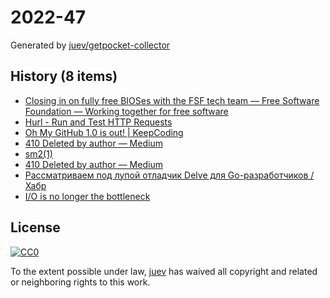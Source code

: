 # 2022-47

Generated by [juev/getpocket-collector](https://github.com/juev/getpocket-collector)

## History (8 items)

- [Closing in on fully free BIOSes with the FSF tech team — Free Software Foundation — Working together for free software](https://www.fsf.org/blogs/sysadmin/closing-in-on-fully-free-bioses-with-the-fsf-tech-team)
- [Hurl - Run and Test HTTP Requests](https://hurl.dev/index.html)
- [Oh My GitHub 1.0 is out! | KeepCoding](https://en.liujiacai.net/2022/11/26/oh-my-github-1-0/)
- [410 Deleted by author — Medium](https://medium.com/@kris-nova/hachyderm-infrastructure-74f518bc7472)
- [sm2(1)](https://len.falken.directory/code/sm2.git/)
- [410 Deleted by author — Medium](https://medium.com/@kris-nova/experimenting-with-federation-and-migrating-accounts-eae61a688c3c)
- [Рассматриваем под лупой отладчик Delve для Go-разработчиков / Хабр](https://habr.com/ru/companies/ozontech/articles/701198/)
- [I/O is no longer the bottleneck](https://benhoyt.com/writings/io-is-no-longer-the-bottleneck/)

## License

[![CC0](https://mirrors.creativecommons.org/presskit/buttons/88x31/svg/cc-zero.svg)](https://creativecommons.org/publicdomain/zero/1.0/)

To the extent possible under law, [juev](https://github.com/juev) has waived all copyright and related or neighboring rights to this work.

